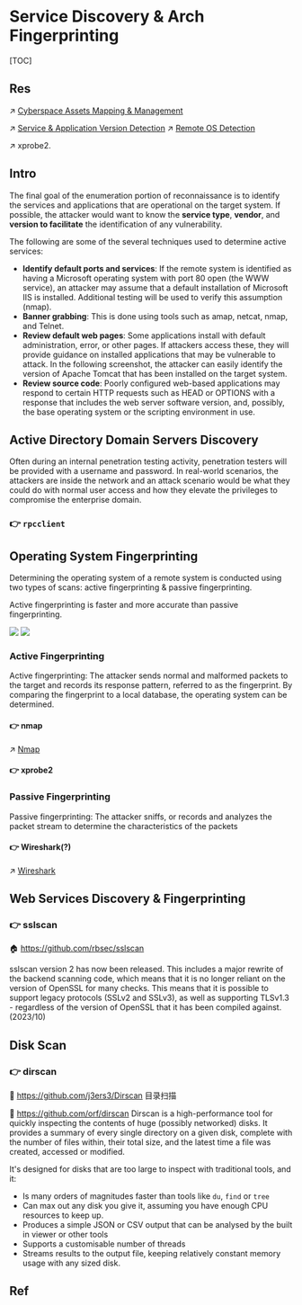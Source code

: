 # Service Discovery & Arch Fingerprinting

[TOC]



## Res
↗ [Cyberspace Assets Mapping & Management](../../../../⛈️%20Risk%20Management/🐄%20Cyberspace%20Assets/🧨%20Cyberspace%20Assets%20Mapping%20&%20Management/Cyberspace%20Assets%20Mapping%20&%20Management.md)

↗ [Service & Application Version Detection](../../../../☠️%20Kill%20Chain/Pen-testing%20Tools/Reconnaissance%20&%20Exploration/Nmap%20Proj/⭐️%20Nmap%20Mechanisms%20&%20Network%20Scanning%20Principles/Service%20&%20Application%20Version%20Detection/Service%20&%20Application%20Version%20Detection.md)
↗ [Remote OS Detection](../../../../☠️%20Kill%20Chain/Pen-testing%20Tools/Reconnaissance%20&%20Exploration/Nmap%20Proj/⭐️%20Nmap%20Mechanisms%20&%20Network%20Scanning%20Principles/Remote%20OS%20Detection/Remote%20OS%20Detection.md)

↗ xprobe2.



## Intro
The final goal of the enumeration portion of reconnaissance is to identify the services and applications that are operational on the target system. If possible, the attacker would want to know the **service type**, **vendor**, and **version to facilitate** the identification of any vulnerability.

The following are some of the several techniques used to determine active services:
- **Identify default ports and services**: If the remote system is identified as having a Microsoft operating system with port 80 open (the WWW service), an attacker may assume that a default installation of Microsoft IIS is installed. Additional testing will be used to verify this assumption (nmap). 
- **Banner grabbing**: This is done using tools such as amap, netcat, nmap, and Telnet.
- **Review default web pages**: Some applications install with default administration, error, or other pages. If attackers access these, they will provide guidance on installed applications that may be vulnerable to attack. In the following screenshot, the attacker can easily identify the version of Apache Tomcat that has been installed on the target system.
- **Review source code**: Poorly configured web-based applications may respond to certain HTTP requests such as HEAD or OPTIONS with a response that includes the web server software version, and, possibly, the base operating system or the scripting environment in use.



## Active Directory Domain Servers Discovery
Often during an internal penetration testing activity, penetration testers will be provided with a username and password. In real-world scenarios, the attackers are inside the network and an attack scenario would be what they could do with normal user access and how they elevate the privileges to compromise the enterprise domain.

### 👉 `rpcclient`



## Operating System Fingerprinting
Determining the operating system of a remote system is conducted using two types of scans: active fingerprinting & passive fingerprinting. 

Active fingerprinting is faster and more accurate than passive fingerprinting.

![](../../../../../../../Assets/Pics/Screenshot%202023-04-01%20at%205.02.31%20PM.png)
![](../../../../../../../Assets/Pics/Screenshot%202023-04-01%20at%205.02.47%20PM.png)


### Active Fingerprinting
Active fingerprinting: The attacker sends normal and malformed packets to the target and records its response pattern, referred to as the fingerprint. By comparing the fingerprint to a local database, the operating system can be determined.
 
#### 👉 nmap
↗ [Nmap](../../../../☠️%20Kill%20Chain/Pen-testing%20Tools/Reconnaissance%20&%20Exploration/Nmap%20Proj/Nmap%20Project%20Products/Nmap.md)


#### 👉 xprobe2


### Passive Fingerprinting
Passive fingerprinting: The attacker sniffs, or records and analyzes the packet stream to determine the characteristics of the packets


#### 👉 Wireshark(?)
↗ [Wireshark](../../../../☠️%20Kill%20Chain/Pen-testing%20Tools/Reconnaissance%20&%20Exploration/📌%20Packet%20Analyzing%20&%20Sniffing%20&%20Spoofing/Wireshark/Wireshark.md)



## Web Services Discovery & Fingerprinting
### 👉 sslscan
🏠 https://github.com/rbsec/sslscan

sslscan version 2 has now been released. This includes a major rewrite of the backend scanning code, which means that it is no longer reliant on the version of OpenSSL for many checks. This means that it is possible to support legacy protocols (SSLv2 and SSLv3), as well as supporting TLSv1.3 - regardless of the version of OpenSSL that it has been compiled against. (2023/10)



## Disk Scan
### 👉 dirscan
🚧 https://github.com/j3ers3/Dirscan
目录扫描

🚧 https://github.com/orf/dirscan
Dirscan is a high-performance tool for quickly inspecting the contents of huge (possibly networked) disks. It provides a summary of every single directory on a given disk, complete with the number of files within, their total size, and the latest time a file was created, accessed or modified.

It's designed for disks that are too large to inspect with traditional tools, and it:
- Is many orders of magnitudes faster than tools like `du`, `find` or `tree`
- Can max out any disk you give it, assuming you have enough CPU resources to keep up.
- Produces a simple JSON or CSV output that can be analysed by the built in viewer or other tools
- Supports a customisable number of threads
- Streams results to the output file, keeping relatively constant memory usage with any sized disk.




## Ref

